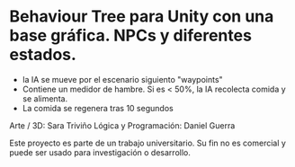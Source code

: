 
# Behaviour Tree para Unity con una base gráfica. NPCs y diferentes estados.

 - la IA se mueve por el escenario siguiento "waypoints"
 - Contiene un medidor de hambre. Si es < 50%, la IA recolecta comida y se alimenta.
 - La comida se regenera tras 10 segundos
 
 Arte / 3D: Sara Triviño
 Lógica y Programación: Daniel Guerra
 
 Este proyecto es parte de un trabajo universitario. Su fin no es comercial y puede ser usado para investigación o desarrollo.
